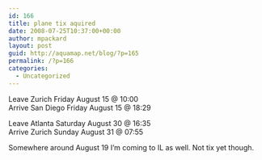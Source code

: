 ```yaml
---
id: 166
title: plane tix aquired
date: 2008-07-25T10:37:00+00:00
author: mpackard
layout: post
guid: http://aquamap.net/blog/?p=165
permalink: /?p=166
categories:
  - Uncategorized
---
```

Leave Zurich Friday August 15 @ 10:00  
Arrive San Diego Friday August 15 @ 18:29

Leave Atlanta Saturday August 30 @ 16:35  
Arrive Zurich Sunday August 31 @ 07:55

Somewhere around August 19 I&#8217;m coming to IL as well. Not tix yet though.